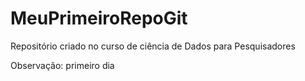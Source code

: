 # MeuPrimeiroRepoGit
Repositório criado no curso de ciência de Dados para Pesquisadores

Observação: primeiro dia
